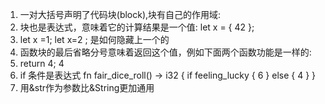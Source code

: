 1. 一对大括号声明了代码块(block),块有自己的作用域:
2. 块也是表达式，意味着它的计算结果是一个值:
    let x = { 42 };
3. let x =1;
  let x=2 ;
  是如何隐藏上一个的
4. 函数块的最后省略分号意味着返回这个值，例如下面两个函数功能是一样的:
5. return 4;    4
6. if 条件是表达式
fn fair_dice_roll() -> i32 {
    if feeling_lucky {
        6
    } else {
        4
    }
}
7. 用&str作为参数比&String更加通用